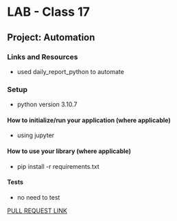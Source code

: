 # LAB - Class 17

## Project: Automation

### Links and Resources
- used daily_report_python to automate 

### Setup
- python version 3.10.7

#### How to initialize/run your application (where applicable)

- using jupyter 


#### How to use your library (where applicable)

- pip install -r requirements.txt

#### Tests

- no need to test

[PULL REQUEST LINK](https://github.com/omarali1997/automation/pull/2)